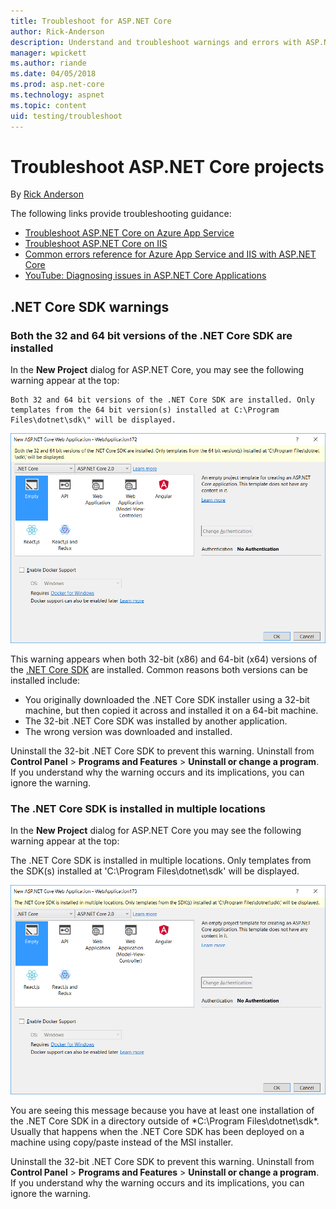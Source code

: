 ```yaml
---
title: Troubleshoot for ASP.NET Core
author: Rick-Anderson
description: Understand and troubleshoot warnings and errors with ASP.NET Core projects.
manager: wpickett
ms.author: riande
ms.date: 04/05/2018
ms.prod: asp.net-core
ms.technology: aspnet
ms.topic: content
uid: testing/troubleshoot
---
```

# Troubleshoot ASP.NET Core projects

By [Rick Anderson](https://twitter.com/RickAndMSFT)

The following links provide troubleshooting guidance:

* [Troubleshoot ASP.NET Core on Azure App Service](xref:host-and-deploy/azure-apps/troubleshoot)
* [Troubleshoot ASP.NET Core on IIS](xref:host-and-deploy/iis/troubleshoot)
* [Common errors reference for Azure App Service and IIS with ASP.NET Core](xref:host-and-deploy/azure-iis-errors-reference)
* [YouTube: Diagnosing issues in ASP.NET Core Applications](https://www.youtube.com/watch?v=RYI0DHoIVaA)

<a name="sdk"></a>
## .NET Core SDK warnings

### Both the 32 and 64 bit versions of the .NET Core SDK are installed
In the **New Project** dialog for ASP.NET Core, you may see the following warning appear at the top: 

    Both 32 and 64 bit versions of the .NET Core SDK are installed. Only templates from the 64 bit version(s) installed at C:\Program Files\dotnet\sdk\" will be displayed.

![A screenshot of the OneASP.NET dialog showing the warning message](troubleshoot/_static/both32and64bit.png)

This warning appears when both 32-bit (x86) and 64-bit (x64) versions of the [.NET Core SDK](https://www.microsoft.com/net/download/all) are installed. Common reasons both versions can be installed include:

* You originally downloaded the .NET Core SDK installer using a 32-bit machine, but then copied it across and installed it on a 64-bit machine. 
* The 32-bit .NET Core SDK was installed by another application.
* The wrong version was downloaded and installed.

Uninstall the 32-bit .NET Core SDK to prevent this warning. Uninstall from **Control Panel** > **Programs and Features** > **Uninstall or change a program**. If you understand why the warning occurs and its implications, you can ignore the warning.

### The .NET Core SDK is installed in multiple locations
In the **New Project** dialog for ASP.NET Core you may see the following warning appear at the top: 

 The .NET Core SDK is installed in multiple locations. Only templates from the SDK(s) installed at 'C:\Program Files\dotnet\sdk\' will be displayed.

![A screenshot of the OneASP.NET dialog showing the warning message](troubleshoot/_static/multiplelocations.png)

You are seeing this message because you have at least one installation of the .NET Core SDK in a directory outside of *C:\Program Files\dotnet\sdk\*. Usually that happens when the .NET Core SDK has been deployed on a machine using copy/paste instead of the MSI installer.

Uninstall the 32-bit .NET Core SDK to prevent this warning. Uninstall from **Control Panel** > **Programs and Features** > **Uninstall or change a program**. If you understand why the warning occurs and its implications, you can ignore the warning.
